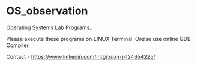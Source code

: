 # OS_observation
Operating Systems Lab Programs..

Please execute these programs on LINUX Terminal. Orelse use online GDB Compiler.

Contact - https://www.linkedin.com/in/gibson-j-124654225/
